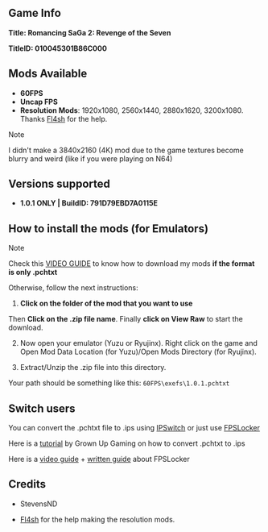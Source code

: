 ## Game Info

**Title: Romancing SaGa 2: Revenge of the Seven**

**TitleID: 010045301B86C000**

## Mods Available

- **60FPS**
- **Uncap FPS**
- **Resolution Mods**: 1920x1080, 2560x1440, 2880x1620, 3200x1080. Thanks [Fl4sh](https://github.com/Fl4sh9174/Switch-Ultrawide-Mods) for the help.

> [!NOTE]
I didn't make a 3840x2160 (4K) mod due to the game textures become blurry and weird (like if you were playing on N64)

## Versions supported

- **1.0.1 ONLY | BuildID: 791D79EBD7A0115E**

## How to install the mods (for Emulators)

> [!NOTE]
Check this [VIDEO GUIDE](https://youtu.be/ij5fLfaZAWc?si=kBf1FVzheZY5SMgz) to know how to download my mods **if the format is only .pchtxt**

Otherwise, follow the next instructions:

1. **Click on the folder of the mod that you want to use**

Then **Click on the .zip file name**. Finally **click on View Raw** to start the download.

2. Now open your emulator (Yuzu or Ryujinx). Right click on the game and Open Mod Data Location (for Yuzu)/Open Mods Directory (for Ryujinx).

3. Extract/Unzip the .zip file into this directory.

Your path should be something like this: `60FPS\exefs\1.0.1.pchtxt`

## Switch users

You can convert  the .pchtxt file to .ips using [IPSwitch](https://github.com/3096/ipswitch) or just use [FPSLocker](https://github.com/masagrator/FPSLocker)

Here is a [tutorial](https://youtu.be/m-V6Rs2sm9w?si=-b10u6yv0dhih5Kk) by Grown Up Gaming on how to convert .pchtxt to .ips

Here is a [video guide](https://youtu.be/0X5g6HF7LB4?si=n-UtFAEAj2VtjEQQ) + [written guide](https://rentry.co/NSwitch60FPSLockerGuide) about FPSLocker

## Credits 

- StevensND

- [Fl4sh](https://github.com/Fl4sh9174/Switch-Ultrawide-Mods) for the help making the resolution mods.